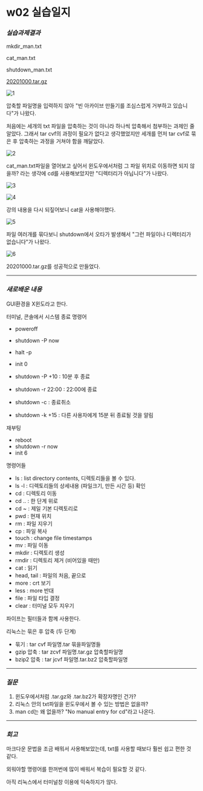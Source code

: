 # w02 실습일지
### _실습과제결과_

mkdir_man.txt

cat_man.txt

shutdown_man.txt

[20201000.tar.gz](20201000.tar.gz)


![1](![1](https://user-images.githubusercontent.com/79977182/111100854-06be9100-858c-11eb-9a14-f7f088928a1b.png)
)

압축할 파일명을 입력하지 않아 "빈 아카이브 만들기를 조심스럽게 거부하고 있습니다"가 나왔다.

처음에는 세개의 txt 파일을 압축하는 것이 아니라 하나씩 압축해서 첨부하는 과제인 줄 알았다. 그래서 tar cvf의 과정이 필요가 없다고 생각했었지만 세개를 먼저 tar cvf로 묶은 후 압축하는 과정을 거쳐야 함을 깨달았다.

![2](w02/2.png)

cat_man.txt파일을 열어보고 싶어서 윈도우에서처럼 그 파일 위치로 이동하면 되지 않을까? 라는 생각에 cd를 사용해보았지만 "디렉터리가 아닙니다"가 나왔다.

![3](w02/3.png)

![4](w02/4.png)

강의 내용을 다시 되짚어보니 cat을 사용해야했다.

![5](w02/5.png)

파일 여러개를 묶다보니 shutdown에서 오타가 발생해서 "그런 파일이나 디렉터리가 없습니다"가 나왔다.

![6](w02/6.png)

20201000.tar.gz를 성공적으로 만들었다.

------
### _새로배운 내용_

GUI환경을 X윈도라고 한다.

터미널, 콘솔에서 시스템 종료 명령어

* poweroff
* shutdown -P now
* halt -p
* init 0

* shutdown -P +10 : 10분 후 종료
* shutdown -r 22:00 : 22:00에 종료
* shutdown -c : 종료취소
* shutdown -k +15 : 다른 사용자에게 15분 뒤 종료될 것을 알림

재부팅
* reboot
* shutdown -r now
* init 6

명령어들
- ls : list directory contents, 디렉토리들을 볼 수 있다.
- ls -l : 디렉토리들의 상세내용 (파일크기, 만든 시간 등) 확인
- cd : 디렉토리 이동
- cd .. : 한 단계 위로
- cd ~ : 제일 기본 디렉토리로
- pwd : 현재 위치
- rm : 파일 지우기
- cp : 파일 복사
- touch : change file timestamps
- mv : 파일 이동
- mkdir : 디렉토리 생성
- rmdir : 디렉토리 제거 (비어있을 때만)
- cat : 읽기
- head, tail : 파일의 처음, 끝으로
- more : crt 보기
- less : more 반대
- file : 파일 타입 결정
- clear : 터미널 모두 지우기

파이프는 필터들과 함께 사용한다.

리눅스는 묶은 후 압축 (두 단계)

* 묶기 : tar cvf 파일명.tar 묶을파일명들
* gzip 압축 : tar zcvf 파일명.tar.gz 압축할파일명
* bzip2 압축 : tar jcvf 파일명.tar.bz2 압축할파일명
---------
### _질문_

1. 윈도우에서처럼 .tar.gz와 .tar.bz2가 확장자명인 건가?
2. 리눅스 안의 txt파일을 윈도우에서 볼 수 있는 방법은 없을까?
3. man cd는 왜 없을까? "No manual entry for cd"라고 나온다.


-----
### _회고_

마크다운 문법을 조금 배워서 사용해보았는데, txt를 사용할 때보다 훨씬 쉽고 편한 것 같다.

외워야할 명령어를 한꺼번에 많이 배워서 복습이 필요할 것 같다.

아직 리눅스에서 터미널창 이용에 익숙하지가 않다. 

